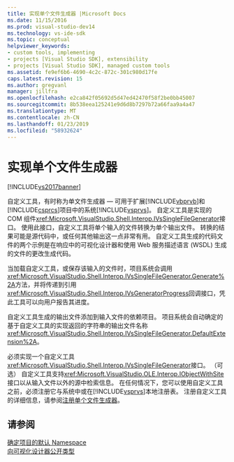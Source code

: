 ```yaml
---
title: 实现单个文件生成器 |Microsoft Docs
ms.date: 11/15/2016
ms.prod: visual-studio-dev14
ms.technology: vs-ide-sdk
ms.topic: conceptual
helpviewer_keywords:
- custom tools, implementing
- projects [Visual Studio SDK], extensibility
- projects [Visual Studio SDK], managed custom tools
ms.assetid: fe9ef6b6-4690-4c2c-872c-301c980d17fe
caps.latest.revision: 15
ms.author: gregvanl
manager: jillfra
ms.openlocfilehash: e2ca842f05692d5d47ed42470f58f2be0bb45007
ms.sourcegitcommit: 8b538eea125241e9d6d8b7297b72a66faa9a4a47
ms.translationtype: MT
ms.contentlocale: zh-CN
ms.lasthandoff: 01/23/2019
ms.locfileid: "58932624"
---
```

# <a name="implementing-single-file-generators"></a>实现单个文件生成器
[!INCLUDE[vs2017banner](../../includes/vs2017banner.md)]

自定义工具，有时称为单文件生成器 — 可用于扩展[!INCLUDE[vbprvb](../../includes/vbprvb-md.md)]和[!INCLUDE[csprcs](../../includes/csprcs-md.md)]项目中的系统[!INCLUDE[vsprvs](../../includes/vsprvs-md.md)]。 自定义工具是实现的 COM 组件<xref:Microsoft.VisualStudio.Shell.Interop.IVsSingleFileGenerator>接口。 使用此接口，自定义工具将单个输入的文件转换为单个输出文件。 转换的结果可能是源代码中，或任何其他输出这一点非常有用。 自定义工具生成的代码文件的两个示例是在响应中的可视化设计器和使用 Web 服务描述语言 (WSDL) 生成的文件的更改生成代码。  
  
 当加载自定义工具，或保存该输入的文件时，项目系统会调用<xref:Microsoft.VisualStudio.Shell.Interop.IVsSingleFileGenerator.Generate%2A>方法，并将传递到引用<xref:Microsoft.VisualStudio.Shell.Interop.IVsGeneratorProgress>回调接口，凭此工具可以向用户报告其进度。  
  
 自定义工具生成的输出文件添加到输入文件的依赖项目。 项目系统会自动确定的基于自定义工具的实现返回的字符串的输出文件名称<xref:Microsoft.VisualStudio.Shell.Interop.IVsSingleFileGenerator.DefaultExtension%2A>。  
  
 必须实现一个自定义工具<xref:Microsoft.VisualStudio.Shell.Interop.IVsSingleFileGenerator>接口。 （可选） 自定义工具支持<xref:Microsoft.VisualStudio.OLE.Interop.IObjectWithSite>接口以从输入文件以外的源中检索信息。 在任何情况下，您可以使用自定义工具之前，必须注册它与系统中或在[!INCLUDE[vsprvs](../../includes/vsprvs-md.md)]本地注册表。 注册自定义工具的详细信息，请参阅[注册单个文件生成器](../../extensibility/internals/registering-single-file-generators.md)。  
  
## <a name="see-also"></a>请参阅  
 [确定项目的默认 Namespace](../../misc/determining-the-default-namespace-of-a-project.md)   
 [向可视化设计器公开类型](../../extensibility/internals/exposing-types-to-visual-designers.md)
